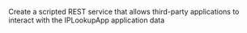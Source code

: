 Create a scripted REST service that allows third-party applications to interact with the IPLookupApp application data
